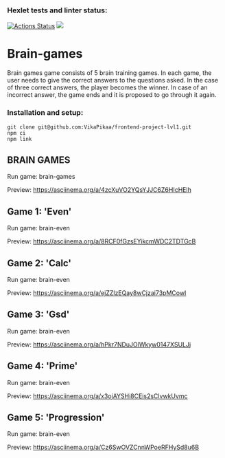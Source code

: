 ### Hexlet tests and linter status:
[![Actions Status](https://github.com/VikaPikaa/frontend-project-lvl1/workflows/hexlet-check/badge.svg)](https://github.com/VikaPikaa/frontend-project-lvl1/actions)
<a href="https://codeclimate.com/github/VikaPikaa/frontend-project-lvl1/maintainability"><img src="https://api.codeclimate.com/v1/badges/7a708fae50cfaa1fca22/maintainability" /></a>

# Brain-games
Brain games game consists of 5 brain training games. In each game, the user needs to give the correct answers to the questions asked. In the case of three correct answers, the player becomes the winner. In case of an incorrect answer, the game ends and it is proposed to go through it again.

### Installation and setup:
```
git clone git@github.com:VikaPikaa/frontend-project-lvl1.git
npm ci
npm link
```

## BRAIN GAMES
Run game:
brain-games

Preview:
https://asciinema.org/a/4zcXuVO2YQsYJJC6Z6HIcHElh

## Game 1: 'Even'
Run game:
brain-even

Preview:
https://asciinema.org/a/8RCF0fGzsEYikcmWDC2TDTGcB

## Game 2: 'Calc'
Run game:
brain-even

Preview:
https://asciinema.org/a/ejZZlzEQay8wCjzai73pMCowI

## Game 3: 'Gsd'
Run game:
brain-even

Preview:
https://asciinema.org/a/hPkr7NDuJOlWkyw0147XSULJj

## Game 4: 'Prime'
Run game:
brain-even

Preview:
https://asciinema.org/a/x3ojAYSHi8CEis2sClvwkUvmc

## Game 5: 'Progression'
Run game:
brain-even

Preview:
https://asciinema.org/a/Cz6SwOVZCnnWPoeRFHySd8u6B
